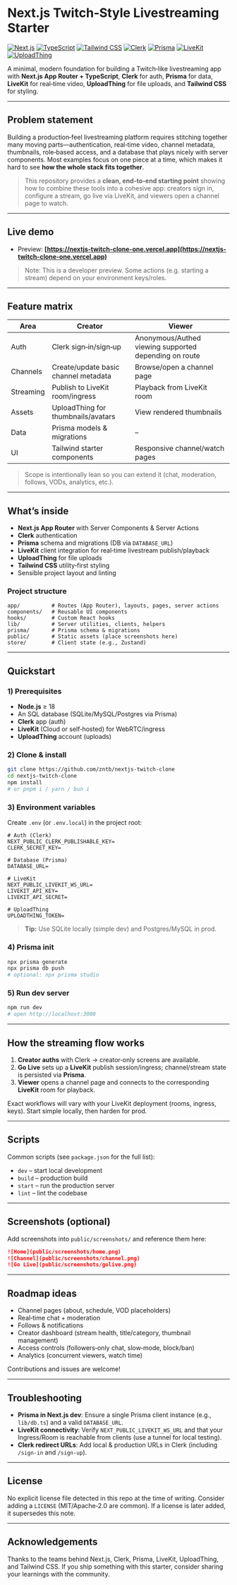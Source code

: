 # Next.js Twitch‑Style Livestreaming Starter

[![Next.js](https://img.shields.io/badge/Next.js-App%20Router-000)](https://nextjs.org/) [![TypeScript](https://img.shields.io/badge/TypeScript-Strict-3178C6)](https://www.typescriptlang.org/) [![Tailwind CSS](https://img.shields.io/badge/Tailwind-CSS-38B2AC)](https://tailwindcss.com/) [![Clerk](https://img.shields.io/badge/Auth-Clerk-6C47FF)](https://clerk.com/) [![Prisma](https://img.shields.io/badge/ORM-Prisma-2D3748)](https://prisma.io/) [![LiveKit](https://img.shields.io/badge/RTC-LiveKit-FF4D4D)](https://livekit.io/) [![UploadThing](https://img.shields.io/badge/Uploads-UploadThing-000)](https://uploadthing.com/)

A minimal, modern foundation for building a Twitch‑like livestreaming app with **Next.js App Router + TypeScript**, **Clerk** for auth, **Prisma** for data, **LiveKit** for real‑time video, **UploadThing** for file uploads, and **Tailwind CSS** for styling.

---

## Problem statement

Building a production‑feel livestreaming platform requires stitching together many moving parts—authentication, real‑time video, channel metadata, thumbnails, role‑based access, and a database that plays nicely with server components. Most examples focus on one piece at a time, which makes it hard to see **how the whole stack fits together**.

> This repository provides a **clean, end‑to‑end starting point** showing how to combine these tools into a cohesive app: creators sign in, configure a stream, go live via LiveKit, and viewers open a channel page to watch.

---

## Live demo

- Preview: **[https://nextjs-twitch-clone-one.vercel.app](https://nextjs-twitch-clone-one.vercel.app)**

> Note: This is a developer preview. Some actions (e.g. starting a stream) depend on your environment keys/roles.

---

## Feature matrix

| Area      | Creator                              | Viewer                                                |
| --------- | ------------------------------------ | ----------------------------------------------------- |
| Auth      | Clerk sign‑in/sign‑up                | Anonymous/Authed viewing supported depending on route |
| Channels  | Create/update basic channel metadata | Browse/open a channel page                            |
| Streaming | Publish to LiveKit room/ingress      | Playback from LiveKit room                            |
| Assets    | UploadThing for thumbnails/avatars   | View rendered thumbnails                              |
| Data      | Prisma models & migrations           | –                                                     |
| UI        | Tailwind starter components          | Responsive channel/watch pages                        |

> Scope is intentionally lean so you can extend it (chat, moderation, follows, VODs, analytics, etc.).

---

## What’s inside

- **Next.js App Router** with Server Components & Server Actions
- **Clerk** authentication
- **Prisma** schema and migrations (DB via `DATABASE_URL`)
- **LiveKit** client integration for real‑time livestream publish/playback
- **UploadThing** for file uploads
- **Tailwind CSS** utility‑first styling
- Sensible project layout and linting

### Project structure

```text
app/          # Routes (App Router), layouts, pages, server actions
components/   # Reusable UI components
hooks/        # Custom React hooks
lib/          # Server utilities, clients, helpers
prisma/       # Prisma schema & migrations
public/       # Static assets (place screenshots here)
store/        # Client state (e.g., Zustand)
```

---

## Quickstart

### 1) Prerequisites

- **Node.js** ≥ 18
- An SQL database (SQLite/MySQL/Postgres via Prisma)
- **Clerk** app (auth)
- **LiveKit** (Cloud or self‑hosted) for WebRTC/ingress
- **UploadThing** account (uploads)

### 2) Clone & install

```bash
git clone https://github.com/zntb/nextjs-twitch-clone
cd nextjs-twitch-clone
npm install
# or pnpm i / yarn / bun i
```

### 3) Environment variables

Create `.env` (or `.env.local`) in the project root:

```dotenv
# Auth (Clerk)
NEXT_PUBLIC_CLERK_PUBLISHABLE_KEY=
CLERK_SECRET_KEY=

# Database (Prisma)
DATABASE_URL=

# LiveKit
NEXT_PUBLIC_LIVEKIT_WS_URL=
LIVEKIT_API_KEY=
LIVEKIT_API_SECRET=

# UploadThing
UPLOADTHING_TOKEN=
```

> **Tip:** Use SQLite locally (simple dev) and Postgres/MySQL in prod.

### 4) Prisma init

```bash
npx prisma generate
npx prisma db push
# optional: npx prisma studio
```

### 5) Run dev server

```bash
npm run dev
# open http://localhost:3000
```

---

## How the streaming flow works

1. **Creator auths** with Clerk → creator‑only screens are available.
2. **Go Live** sets up a **LiveKit** publish session/ingress; channel/stream state is persisted via **Prisma**.
3. **Viewer** opens a channel page and connects to the corresponding **LiveKit** room for playback.

Exact workflows will vary with your LiveKit deployment (rooms, ingress, keys). Start simple locally, then harden for prod.

---

## Scripts

Common scripts (see `package.json` for the full list):

- `dev` – start local development
- `build` – production build
- `start` – run the production server
- `lint` – lint the codebase

---

## Screenshots (optional)

Add screenshots into `public/screenshots/` and reference them here:

```md
![Home](public/screenshots/home.png)
![Channel](public/screenshots/channel.png)
![Go Live](public/screenshots/golive.png)
```

---

## Roadmap ideas

- Channel pages (about, schedule, VOD placeholders)
- Real‑time chat + moderation
- Follows & notifications
- Creator dashboard (stream health, title/category, thumbnail management)
- Access controls (followers‑only chat, slow‑mode, block/ban)
- Analytics (concurrent viewers, watch time)

Contributions and issues are welcome!

---

## Troubleshooting

- **Prisma in Next.js dev**: Ensure a single Prisma client instance (e.g., `lib/db.ts`) and a valid `DATABASE_URL`.
- **LiveKit connectivity**: Verify `NEXT_PUBLIC_LIVEKIT_WS_URL` and that your Ingress/Room is reachable from clients (use a tunnel for local testing).
- **Clerk redirect URLs**: Add local & production URLs in Clerk (including `/sign-in` and `/sign-up`).

---

## License

No explicit license file detected in this repo at the time of writing. Consider adding a `LICENSE` (MIT/Apache‑2.0 are common). If a license is later added, it supersedes this note.

---

## Acknowledgements

Thanks to the teams behind Next.js, Clerk, Prisma, LiveKit, UploadThing, and Tailwind CSS. If you ship something with this starter, consider sharing your learnings with the community.
